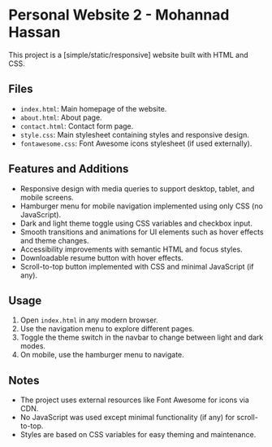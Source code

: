 # Personal Website 2 - Mohannad Hassan

This project is a [simple/static/responsive] website built with HTML and CSS.

## Files

- `index.html`: Main homepage of the website.
- `about.html`: About page.
- `contact.html`: Contact form page.
- `style.css`: Main stylesheet containing styles and responsive design.
- `fontawesome.css`: Font Awesome icons stylesheet (if used externally).

## Features and Additions

- Responsive design with media queries to support desktop, tablet, and mobile screens.
- Hamburger menu for mobile navigation implemented using only CSS (no JavaScript).
- Dark and light theme toggle using CSS variables and checkbox input.
- Smooth transitions and animations for UI elements such as hover effects and theme changes.
- Accessibility improvements with semantic HTML and focus styles.
- Downloadable resume button with hover effects.
- Scroll-to-top button implemented with CSS and minimal JavaScript (if any).

## Usage

1. Open `index.html` in any modern browser.
2. Use the navigation menu to explore different pages.
3. Toggle the theme switch in the navbar to change between light and dark modes.
4. On mobile, use the hamburger menu to navigate.

## Notes

- The project uses external resources like Font Awesome for icons via CDN.
- No JavaScript was used except minimal functionality (if any) for scroll-to-top.
- Styles are based on CSS variables for easy theming and maintenance.